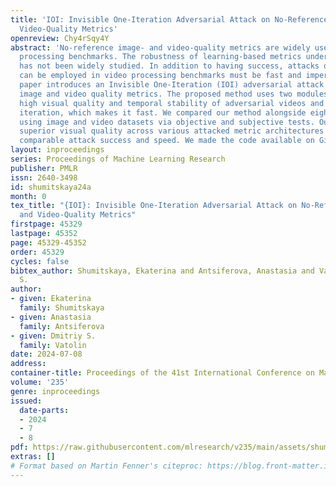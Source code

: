 ```yaml
---
title: 'IOI: Invisible One-Iteration Adversarial Attack on No-Reference Image- and
  Video-Quality Metrics'
openreview: Chy4rSqy4Y
abstract: 'No-reference image- and video-quality metrics are widely used in video
  processing benchmarks. The robustness of learning-based metrics under video attacks
  has not been widely studied. In addition to having success, attacks on metrics that
  can be employed in video processing benchmarks must be fast and imperceptible. This
  paper introduces an Invisible One-Iteration (IOI) adversarial attack on no-reference
  image and video quality metrics. The proposed method uses two modules to ensure
  high visual quality and temporal stability of adversarial videos and runs for one
  iteration, which makes it fast. We compared our method alongside eight prior approaches
  using image and video datasets via objective and subjective tests. Our method exhibited
  superior visual quality across various attacked metric architectures while maintaining
  comparable attack success and speed. We made the code available on GitHub: https://github.com/katiashh/ioi-attack.'
layout: inproceedings
series: Proceedings of Machine Learning Research
publisher: PMLR
issn: 2640-3498
id: shumitskaya24a
month: 0
tex_title: "{IOI}: Invisible One-Iteration Adversarial Attack on No-Reference Image-
  and Video-Quality Metrics"
firstpage: 45329
lastpage: 45352
page: 45329-45352
order: 45329
cycles: false
bibtex_author: Shumitskaya, Ekaterina and Antsiferova, Anastasia and Vatolin, Dmitriy
  S.
author:
- given: Ekaterina
  family: Shumitskaya
- given: Anastasia
  family: Antsiferova
- given: Dmitriy S.
  family: Vatolin
date: 2024-07-08
address:
container-title: Proceedings of the 41st International Conference on Machine Learning
volume: '235'
genre: inproceedings
issued:
  date-parts:
  - 2024
  - 7
  - 8
pdf: https://raw.githubusercontent.com/mlresearch/v235/main/assets/shumitskaya24a/shumitskaya24a.pdf
extras: []
# Format based on Martin Fenner's citeproc: https://blog.front-matter.io/posts/citeproc-yaml-for-bibliographies/
---
```

